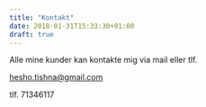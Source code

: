 ```yaml
---
title: "Kontakt"
date: 2018-01-31T15:33:30+01:00
draft: true
---
```


Alle mine kunder kan kontakte mig via mail eller tlf.

hesho.tishna@gmail.com 

tlf. 71346117
